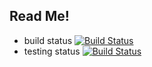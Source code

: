 ## Read Me!
  * build status   [![Build Status](http://35.226.141.18:8080/buildStatus/icon?job=instavote%2Fworker-build)](http://35.226.141.18:8080/job/instavote/job/worker-build/)
  * testing status [![Build Status](http://35.226.141.18:8080/buildStatus/icon?subject=UnitTest&job=instavote%2Fworker-testing)](http://35.226.141.18:8080/job/instavote/job/worker-testing/)
